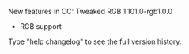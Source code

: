 New features in CC: Tweaked RGB 1.101.0-rgb1.0.0

* RGB support

Type "help changelog" to see the full version history.
